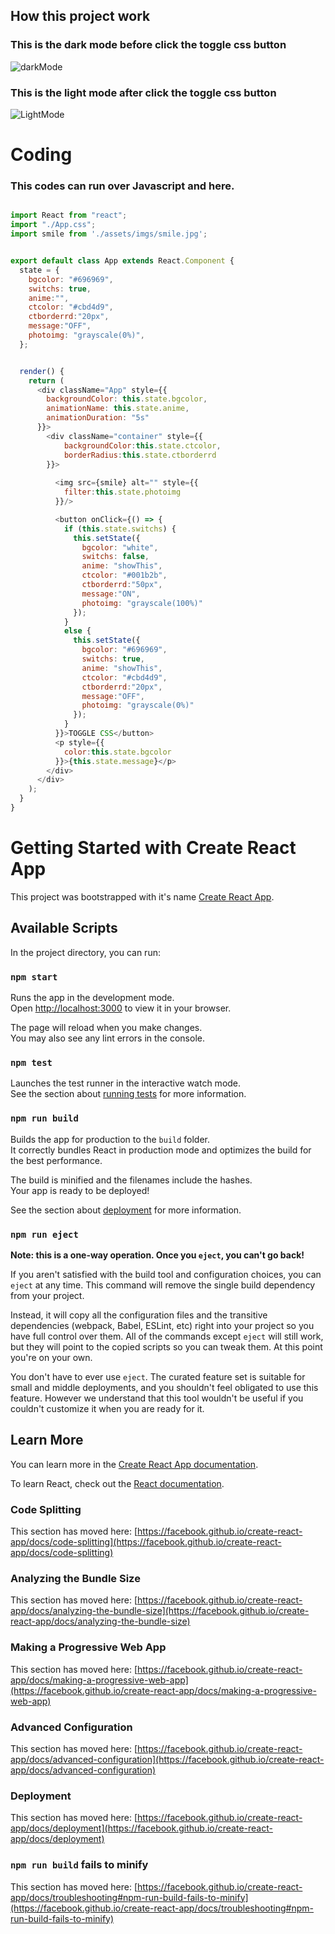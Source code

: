 ## How this project work
### This is the dark mode before click the toggle css button

![darkMode](https://user-images.githubusercontent.com/51479761/177051259-b9091d12-8bc6-40de-8217-274de9657569.PNG)

### This is the light mode after click the toggle css button
![LightMode](https://user-images.githubusercontent.com/51479761/177051628-9e99885f-7224-4e83-a4b9-2fc9ef895391.PNG)


# Coding
### This codes can run over Javascript and here.

``` javascript

import React from "react";
import "./App.css";
import smile from './assets/imgs/smile.jpg';


export default class App extends React.Component {
  state = {
    bgcolor: "#696969",
    switchs: true,
    anime:"",
    ctcolor: "#cbd4d9",
    ctborderrd:"20px",
    message:"OFF",
    photoimg: "grayscale(0%)",
  };


  render() {
    return (
      <div className="App" style={{
        backgroundColor: this.state.bgcolor,
        animationName: this.state.anime,
        animationDuration: "5s"
      }}>
        <div className="container" style={{
            backgroundColor:this.state.ctcolor,
            borderRadius:this.state.ctborderrd
        }}>
          
          <img src={smile} alt="" style={{
            filter:this.state.photoimg
          }}/>

          <button onClick={() => {
            if (this.state.switchs) {
              this.setState({
                bgcolor: "white",
                switchs: false,
                anime: "showThis",
                ctcolor: "#001b2b",
                ctborderrd:"50px",
                message:"ON",
                photoimg: "grayscale(100%)"
              });
            }
            else {
              this.setState({
                bgcolor: "#696969",
                switchs: true,
                anime: "showThis",
                ctcolor: "#cbd4d9",
                ctborderrd:"20px",
                message:"OFF",
                photoimg: "grayscale(0%)"
              });
            }
          }}>TOGGLE CSS</button>
          <p style={{
            color:this.state.bgcolor
          }}>{this.state.message}</p>
        </div>
      </div>
    );
  }
}


```


# Getting Started with Create React App

This project was bootstrapped with it's name [Create React App](https://github.com/facebook/create-react-app).

## Available Scripts

In the project directory, you can run:

### `npm start`

Runs the app in the development mode.\
Open [http://localhost:3000](http://localhost:3000) to view it in your browser.

The page will reload when you make changes.\
You may also see any lint errors in the console.

### `npm test`

Launches the test runner in the interactive watch mode.\
See the section about [running tests](https://facebook.github.io/create-react-app/docs/running-tests) for more information.

### `npm run build`

Builds the app for production to the `build` folder.\
It correctly bundles React in production mode and optimizes the build for the best performance.

The build is minified and the filenames include the hashes.\
Your app is ready to be deployed!

See the section about [deployment](https://facebook.github.io/create-react-app/docs/deployment) for more information.

### `npm run eject`

**Note: this is a one-way operation. Once you `eject`, you can't go back!**

If you aren't satisfied with the build tool and configuration choices, you can `eject` at any time. This command will remove the single build dependency from your project.

Instead, it will copy all the configuration files and the transitive dependencies (webpack, Babel, ESLint, etc) right into your project so you have full control over them. All of the commands except `eject` will still work, but they will point to the copied scripts so you can tweak them. At this point you're on your own.

You don't have to ever use `eject`. The curated feature set is suitable for small and middle deployments, and you shouldn't feel obligated to use this feature. However we understand that this tool wouldn't be useful if you couldn't customize it when you are ready for it.

## Learn More

You can learn more in the [Create React App documentation](https://facebook.github.io/create-react-app/docs/getting-started).

To learn React, check out the [React documentation](https://reactjs.org/).

### Code Splitting

This section has moved here: [https://facebook.github.io/create-react-app/docs/code-splitting](https://facebook.github.io/create-react-app/docs/code-splitting)

### Analyzing the Bundle Size

This section has moved here: [https://facebook.github.io/create-react-app/docs/analyzing-the-bundle-size](https://facebook.github.io/create-react-app/docs/analyzing-the-bundle-size)

### Making a Progressive Web App

This section has moved here: [https://facebook.github.io/create-react-app/docs/making-a-progressive-web-app](https://facebook.github.io/create-react-app/docs/making-a-progressive-web-app)

### Advanced Configuration

This section has moved here: [https://facebook.github.io/create-react-app/docs/advanced-configuration](https://facebook.github.io/create-react-app/docs/advanced-configuration)

### Deployment

This section has moved here: [https://facebook.github.io/create-react-app/docs/deployment](https://facebook.github.io/create-react-app/docs/deployment)

### `npm run build` fails to minify

This section has moved here: [https://facebook.github.io/create-react-app/docs/troubleshooting#npm-run-build-fails-to-minify](https://facebook.github.io/create-react-app/docs/troubleshooting#npm-run-build-fails-to-minify)
